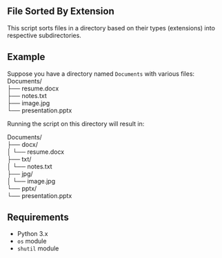 ## File Sorted By Extension
This script sorts files in a directory based on their types (extensions) into respective subdirectories.


## Example
Suppose you have a directory named `Documents` with various files: <br>
Documents/ <br>
├── resume.docx <br>
├── notes.txt <br>
├── image.jpg <br>
└── presentation.pptx

Running the script on this directory will result in:

Documents/ <br>
├── docx/ <br>
│ └── resume.docx <br>
├── txt/ <br>
│ └── notes.txt <br>
├── jpg/ <br>
│ └── image.jpg <br>
└── pptx/ <br>
└── presentation.pptx


## Requirements
- Python 3.x
- `os` module
- `shutil` module